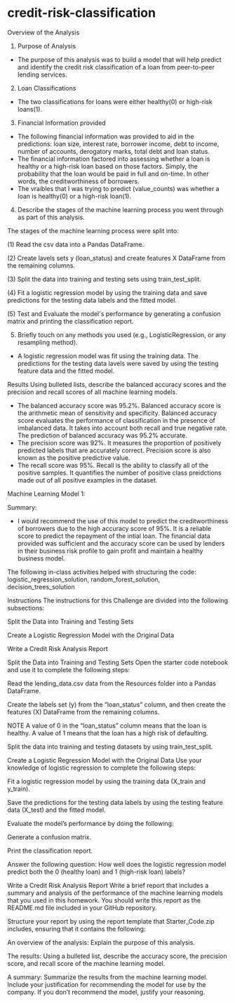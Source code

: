 # credit-risk-classification

Overview of the Analysis
1. Purpose of Analysis
- The purpose of this analysis was to build a model that will help predict and identify the credit risk classification of a loan from peer-to-peer lending services.
  
2. Loan Classifications
- The two classifications for loans were either healthy(0) or high-risk loans(1).
  
3. Financial Information provided
- The following financial information was provided to aid in the predictions: loan size, interest rate, borrower income, debt to income, number of accounts, derogatory marks, total debt and loan status. 
- The financial information factored into assessing whether a loan is healthy or a high-risk loan based on those factors. Simply, the probability that the loan would be paid in full and on-time. In other words, the creditworthiness of borrowers.
- The vraibles that I was trying to predict (value_counts) was whether a loan is healthy(0) or a high-risk loan(1). 


4. Describe the stages of the machine learning process you went through as part of this analysis.
   
  The stages of the machine learning process were split into:

  (1) Read the csv data into a Pandas DataFrame.

  (2) Create lavels sets y (loan_status) and create features X DataFrame from the remaining columns. 
  
  (3) Split the data into training and testing sets using train_test_split.
  
  (4) Fit a logistic regression model by using the training data and save predictions for the testing data labels and the fitted model.
  
  (5) Test and Evaluate the model's performance by generating a confusion matrix and printing the classification report. 

5. Briefly touch on any methods you used (e.g., LogisticRegression, or any resampling method).
- A logistic regression model was fit using the training data. The predictions for the testing data lavels were saved by using the testing feature data and the fitted model.

Results
Using bulleted lists, describe the balanced accuracy scores and the precision and recall scores of all machine learning models.

- The balanced accuracy score was 95.2%. Balanced accuracy score is the arithmetic mean of sensitivity and specificity. Balanced accuracy score evaluates the performance of classification in the presence of imbalanced data. It takes into account both recall and true negative rate. The prediction of balanced accuracy was 95.2% accurate.
- The precision score was 92%. It measures the proportion of positively predicted labels that are accurately correct. Precision score is also known as the positive predictive value.
- The recall score was 95%. Recall is the ability to classify all of the positive samples. It quantifies the number of positive class preidctions made out of all positive examples in the dataset. 

Machine Learning Model 1:

Summary:
- I would recommend the use of this model to predict the creditworthiness of borrowers due to the high accuracy score of 95%. It is a reliable score to predict the repayment of the intial loan. The financial data provided was sufficient and the accuracy score can be used by lenders in their business risk profile to gain profit and maintain a healthy business model. 





The following in-class activities helped with structuring the code: logistic_regression_solution, random_forest_solution, decision_trees_solution

Instructions
The instructions for this Challenge are divided into the following subsections:

Split the Data into Training and Testing Sets

Create a Logistic Regression Model with the Original Data

Write a Credit Risk Analysis Report

Split the Data into Training and Testing Sets
Open the starter code notebook and use it to complete the following steps:

Read the lending_data.csv data from the Resources folder into a Pandas DataFrame.

Create the labels set (y) from the “loan_status” column, and then create the features (X) DataFrame from the remaining columns.

NOTE
A value of 0 in the “loan_status” column means that the loan is healthy. A value of 1 means that the loan has a high risk of defaulting.

Split the data into training and testing datasets by using train_test_split.

Create a Logistic Regression Model with the Original Data
Use your knowledge of logistic regression to complete the following steps:

Fit a logistic regression model by using the training data (X_train and y_train).

Save the predictions for the testing data labels by using the testing feature data (X_test) and the fitted model.

Evaluate the model’s performance by doing the following:

Generate a confusion matrix.

Print the classification report.

Answer the following question: How well does the logistic regression model predict both the 0 (healthy loan) and 1 (high-risk loan) labels?

Write a Credit Risk Analysis Report
Write a brief report that includes a summary and analysis of the performance of the machine learning models that you used in this homework. You should write this report as the README.md file included in your GitHub repository.

Structure your report by using the report template that Starter_Code.zip includes, ensuring that it contains the following:

An overview of the analysis: Explain the purpose of this analysis.

The results: Using a bulleted list, describe the accuracy score, the precision score, and recall score of the machine learning model.

A summary: Summarize the results from the machine learning model. Include your justification for recommending the model for use by the company. If you don’t recommend the model, justify your reasoning.
